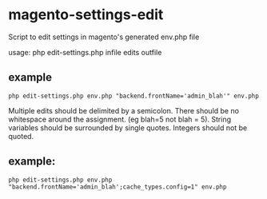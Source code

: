 # magento-settings-edit
Script to edit settings in magento's generated env.php file

usage: php edit-settings.php infile edits outfile

## example 
`php edit-settings.php env.php "backend.frontName='admin_blah'" env.php`

Multiple edits should be delimited by a semicolon. There should be no whitespace around the assignment. (eg blah=5 not blah = 5). String variables should be surrounded by single quotes. Integers should not be quoted.

## example: 
`php edit-settings.php env.php "backend.frontName='admin_blah';cache_types.config=1" env.php`

